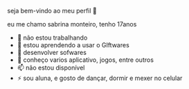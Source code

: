 seja bem-vindo ao meu perfil 👋

eu me chamo sabrina monteiro, tenho 17anos

- 🔭 não estou trabalhando 
- 🌱 estou aprendendo a usar o GIftwares
- 👯 desenvolver sofwares
- 💬 conheço varios aplicativo, jogos, entre outros
- 📫 não estou disponível 
- ⚡ sou aluna, e gosto de dançar, dormir e mexer no celular 

